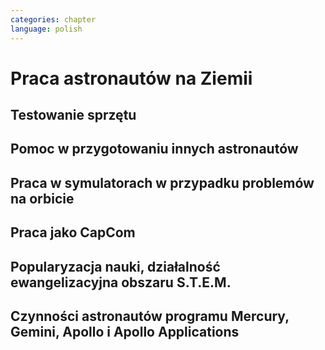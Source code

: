 ```yaml
---
categories: chapter
language: polish
---
```



# Praca astronautów na Ziemii

<!-- TODO:
http://www.asc-csa.gc.ca/eng/astronauts/about-the-job/ongoing-training.asp
The astronaut's responsibilities on Earth include:
- acting as capcoms
- testing robotic procedures
- developing spacewalk choreography,
- training other astronauts
- educating Canadians about space and motivating young people to study science and technology
- conducting any other tasks required by the CSA or NASA


Participating in research and development activities
Jeremy Hansen in a helicopter
The National Research Council's (NRC's) Bell 205 helicopter turned moon lander. (Credit: CSA)
Some astronauts help advance space technologies.

For example, Jeremy Hansen underwent intensive helicopter flight training at the Flight Research Laboratory of the NRC of Canada. A former CF-18 pilot with the Royal Canadian Air Force, he was asked to test NRC technologies by simulating a lunar landing!

These flights enabled Jeremy to evaluate the feasibility of using a Bell 205 helicopter as planetary lander simulator. The technology could potentially be commercialized and shared with the private industry and other space agencies.

Learning to survive in extreme conditions
Canadian astronaut Bob Thirsk
Robert Thirsk (left), in front of a Soyuz descent module, during a winter survival exercise in Russia. (Credit: Roscosmos)
At the end of a mission in orbit, astronauts return to Earth aboard a Soyuz capsule to a designated location in the steppes of Kazakhstan. Ground crews generally manage to extract the crew members within a few minutes of their landing.

However, in the event of a problem or a deviation from the intended trajectory, the astronauts must be prepared to survive in remote or hostile environments (e.g. at sea, in a forest or in a desert), in summer or in winter. In such cases, it might take the ground crew hours or even days to reach them!

This type of training also helps the astronauts build their:

sense of team spirit
decision-making ability
leadership skills
Finally, once an astronaut receives an assignment to a space mission, he or she may begin mission-specific training.




- Odwiedzają różne agencje
    - SpaceX
    - Virgin Gallactic
    - Scaled Composits

http://www.asc-csa.gc.ca/eng/astronauts/about-the-job/ongoing-training.asp
http://www.asc-csa.gc.ca/eng/astronauts/about-the-job/default.asp
-->

## Testowanie sprzętu

## Pomoc w przygotowaniu innych astronautów

## Praca w symulatorach w przypadku problemów na orbicie

## Praca jako CapCom

## Popularyzacja nauki, działalność ewangelizacyjna obszaru S.T.E.M.

## Czynności astronautów programu Mercury, Gemini, Apollo i Apollo Applications

<!-- TODO:
- 5 przypisanych do Lunar Module
- być kiedy były budowane, spędził śpiąc na podłodze LM nr 6 więcej czasu niż załoga, która nim leciała
- support crew of Apollo 8
- support assignment of Apollo 12
- miał być w prime crew Apollo 19 (ale odwołali)
- miał zostać commander Skylab 3

Astronaut: Jim Carr

- 1 full year (1.5 roku)
- astronomy
- astrophysics
- flight physiology
- orbital trajectories (orbital management)
-->
